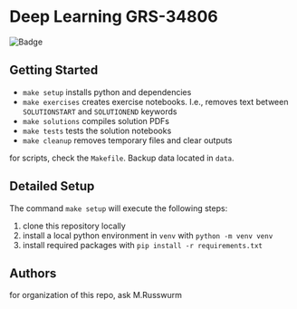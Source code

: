 # Deep Learning GRS-34806

![Badge](https://github.com/marccoru/WUR_DL/actions/workflows/tests.yaml/badge.svg)

## Getting Started

* `make setup` installs python and dependencies
* `make exercises` creates exercise notebooks. I.e., removes text between `SOLUTIONSTART` and `SOLUTIONEND` keywords
* `make solutions` compiles solution PDFs
* `make tests` tests the solution notebooks
* `make cleanup` removes temporary files and clear outputs

for scripts, check the `Makefile`. Backup data located in `data`.

## Detailed Setup
The command `make setup` will execute the following steps:
1. clone this repository locally
2. install a local python environment in `venv` with `python -m venv venv`
3. install required packages with `pip install -r requirements.txt`

## Authors

for organization of this repo, ask M.Russwurm
